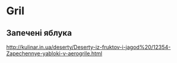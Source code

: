 # Gril
## Запечені яблука
http://kulinar.in.ua/deserty/Deserty-iz-fruktov-i-jagod%20/12354-Zapechennye-yabloki-v-aerogrile.html